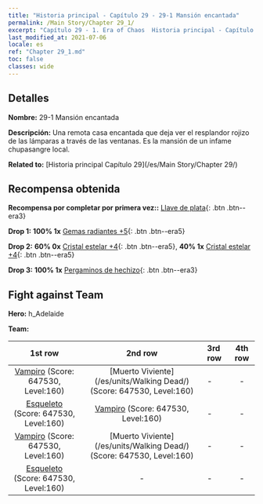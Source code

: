 ```yaml
---
title: "Historia principal - Capítulo 29 - 29-1 Mansión encantada"
permalink: /Main Story/Chapter 29_1/
excerpt: "Capítulo 29 - 1. Era of Chaos  Historia principal - Capítulo 29_1. 29-1 Mansión encantada"
last_modified_at: 2021-07-06
locale: es
ref: "Chapter 29_1.md"
toc: false
classes: wide
---
```


## Detalles

 **Nombre:** 29-1 Mansión encantada

 **Descripción:** Una remota casa encantada que deja ver el resplandor rojizo de las lámparas a través de las ventanas. Es la mansión de un infame chupasangre local.

 **Related to:** [Historia principal Capítulo 29](/es/Main Story/Chapter 29/)

## Recompensa obtenida

 **Recompensa por completar por primera vez::** [Llave de plata](/ItemsES/con_693/){: .btn .btn--era3}

 **Drop 1:** **100% 1x** [Gemas radiantes +5](/ItemsES/mat_100/){: .btn .btn--era5}

 **Drop 2:** **60% 0x** [Cristal estelar +4](/ItemsES/mat_94/){: .btn .btn--era5}, **40% 1x** [Cristal estelar +4](/ItemsES/mat_94/){: .btn .btn--era5}

 **Drop 3:** **100% 1x** [Pergaminos de hechizo](/ItemsES/con_694/){: .btn .btn--era3}


## Fight against Team
 **Hero:** h_Adelaide

 **Team:**


  | 1st row | 2nd row | 3rd row | 4th row |
  |:----:|:----:|:----|:----:|
  | [Vampiro](/es/units/Vampire/) (Score: 647530, Level:160)  | [Muerto Viviente](/es/units/Walking Dead/) (Score: 647530, Level:160)  | - | - |
  | [Esqueleto](/es/units/Skeleton/) (Score: 647530, Level:160)  | [Vampiro](/es/units/Vampire/) (Score: 647530, Level:160)  | - | - |
  | [Vampiro](/es/units/Vampire/) (Score: 647530, Level:160)  | [Muerto Viviente](/es/units/Walking Dead/) (Score: 647530, Level:160)  | - | - |
  | [Esqueleto](/es/units/Skeleton/) (Score: 647530, Level:160)  | - | - | - |


